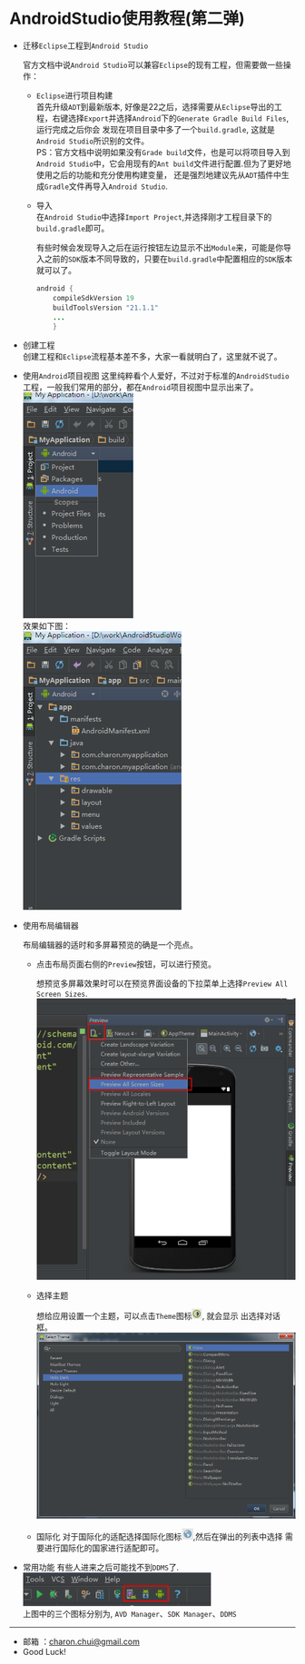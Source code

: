 AndroidStudio使用教程(第二弹)
===

- 迁移`Eclipse`工程到`Android Studio`            

    官方文档中说`Android Studio`可以兼容`Eclipse`的现有工程，但需要做一些操作：              
	
    - `Eclipse`进行项目构建           
	    首先升级`ADT`到最新版本, 好像是22之后，选择需要从`Eclipse`导出的工程，右键选择`Export`并选择`Android`下的`Generate Gradle Build Files`, 运行完成之后你会
	发现在项目目录中多了一个`build.gradle`, 这就是`Android Studio`所识别的文件。      
		PS：官方文档中说明如果没有`Grade build`文件，也是可以将项目导入到`Android Studio`中，它会用现有的`Ant build`文件进行配置.但为了更好地使用之后的功能和充分使用构建变量，
		还是强烈地建议先从`ADT`插件中生成`Gradle`文件再导入`Android Studio`.
    
	- 导入            
	    在`Android Studio`中选择`Import Project`,并选择刚才工程目录下的`build.gradle`即可。           

		有些时候会发现导入之后在运行按钮左边显示不出`Module`来，可能是你导入之前的`SDK`版本不同导致的，只要在`build.gradle`中配置相应的`SDK`版本就可以了。           
		```java
		android {
			compileSdkVersion 19
			buildToolsVersion "21.1.1"
			...
			}
		```
	
- 创建工程     
    创建工程和`Eclipse`流程基本差不多，大家一看就明白了，这里就不说了。
	
- 使用`Android`项目视图
    这里纯粹看个人爱好，不过对于标准的`AndroidStudio`工程，一般我们常用的部分，都在`Android`项目视图中显示出来了。      
	![Image](https://raw.githubusercontent.com/CharonChui/Pictures/master/AndroidStudio_2_1.png?raw=true)             
	效果如下图：     
	![Image](https://raw.githubusercontent.com/CharonChui/Pictures/master/AndroidStudio_2_2.png?raw=true)               
	
- 使用布局编辑器             

    布局编辑器的适时和多屏幕预览的确是一个亮点。     
	
	- 点击布局页面右侧的`Preview`按钮，可以进行预览。  
	
	    想预览多屏幕效果时可以在预览界面设备的下拉菜单上选择`Preview All Screen Sizes`.     
	    ![Image](https://raw.githubusercontent.com/CharonChui/Pictures/master/AndroidStudio_2_3.png?raw=true)       
		
	- 选择主题
	
	    想给应用设置一个主题，可以点击`Theme`图标![Image](https://raw.githubusercontent.com/CharonChui/Pictures/master/AndroidStudio_2_4.png?raw=true), 就会显示
		出选择对话框。       
		![Image](https://raw.githubusercontent.com/CharonChui/Pictures/master/AndroidStudio_2_5.png?raw=true)
	
	- 国际化
	    对于国际化的适配选择国际化图标![Image](https://raw.githubusercontent.com/CharonChui/Pictures/master/AndroidStudio_2_6.png?raw=true),然后在弹出的列表中选择
		需要进行国际化的国家进行适配即可。

- 常用功能
    有些人进来之后可能找不到`DDMS`了.      
	![Image](https://raw.githubusercontent.com/CharonChui/Pictures/master/AndroidStudio_2_7.png?raw=true)	   
	上图中的三个图标分别为, `AVD Manager`、`SDK Manager`、`DDMS`
	

		
---

- 邮箱 ：charon.chui@gmail.com  
- Good Luck! 
